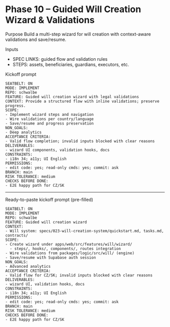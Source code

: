 # Phase 10 – Guided Will Creation Wizard & Validations

Purpose
Build a multi-step wizard for will creation with context-aware validations and save/resume.

Inputs
- SPEC LINKS: guided flow and validation rules
- STEPS: assets, beneficiaries, guardians, executors, etc.

Kickoff prompt
```
SEATBELT: ON
MODE: IMPLEMENT
REPO: schwalbe
FEATURE: Guided will creation wizard with legal validations
CONTEXT: Provide a structured flow with inline validations; preserve progress.
SCOPE:
- Implement wizard steps and navigation
- Wire validations per country/language
- Save/resume and progress preservation
NON_GOALS:
- Deep analytics
ACCEPTANCE CRITERIA:
- Valid flow completion; invalid inputs blocked with clear reasons
DELIVERABLES:
- wizard UI components, validation hooks, docs
CONSTRAINTS:
- i18n 34; a11y; UI English
PERMISSIONS:
- edit code: yes; read-only cmds: yes; commit: ask
BRANCH: main
RISK TOLERANCE: medium
CHECKS BEFORE DONE:
- E2E happy path for CZ/SK
```

---

Ready-to-paste kickoff prompt (pre-filled)
```
SEATBELT: ON
MODE: IMPLEMENT
REPO: schwalbe
FEATURE: Guided will creation wizard
CONTEXT:
- Will system: specs/023-will-creation-system/quickstart.md, tasks.md, contracts/
SCOPE:
- Create wizard under apps/web/src/features/will/wizard/
  - steps/, hooks/, components/, routes integration
- Wire validations from packages/logic/src/will/ (engine)
- Save/resume with Supabase auth session
NON_GOALS:
- Advanced analytics
ACCEPTANCE CRITERIA:
- Valid flow for CZ/SK; invalid inputs blocked with clear reasons
DELIVERABLES:
- wizard UI, validation hooks, docs
CONSTRAINTS:
- i18n 34; a11y; UI English
PERMISSIONS:
- edit code: yes; read-only cmds: yes; commit: ask
BRANCH: main
RISK TOLERANCE: medium
CHECKS BEFORE DONE:
- E2E happy path for CZ/SK
```
